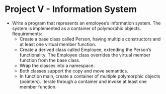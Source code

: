 # Project V - Information System

- Write a program that represents an employee’s information system. The system is implemented as a container of polymorphic objects. Requirements:
	-  Create a base class called Person, having multiple constructors and at least one virtual member function.
	- Create a derived class called Employee, extending the Person’s functionality. The Employee class overrides the virtual member function from the base class.
	- Wrap the classes into a namespace.
	- Both classes support the copy and move semantics.
	- In function main, create a container of multiple polymorphic objects (pointers). Iterate through a container and invoke at least one member function.
